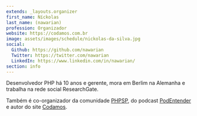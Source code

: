 ```yaml
---
extends: _layouts.organizer
first_name: Níckolas
last_name: (nawarian)
profession: Organizador
website: https://codamos.com.br
image: assets/images/schedule/nickolas-da-silva.jpg
social:
  Github: https://github.com/nawarian
  Twitter: https://twitter.com/nawarian
  LinkedIn: https://www.linkedin.com/in/nawarian/
section: info
---
```


Desenvolvedor PHP há 10 anos e gerente, mora em Berlim na Alemanha e trabalha na rede social ResearchGate.

Também é co-organizador da comunidade [PHPSP](https://phpsp.org.br/), do podcast [PodEntender](https://podentender.com.br/) e autor do site [Codamos](https://codamos.com.br/).
